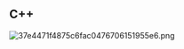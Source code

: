 ## C++

![37e4471f4875c6fac0476706151955e6.png](https://s1.imagehub.cc/images/2023/01/01/37e4471f4875c6fac0476706151955e6.png)































